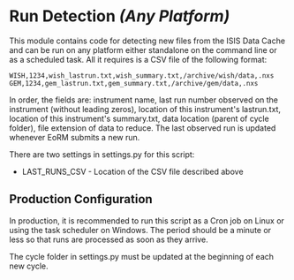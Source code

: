 # Run Detection *(Any Platform)*

This module contains code for detecting new files from the ISIS Data Cache and  can be run on any platform either standalone on the command line or as a scheduled task. All it requires is a CSV file of the following format:

```
WISH,1234,wish_lastrun.txt,wish_summary.txt,/archive/wish/data,.nxs
GEM,1234,gem_lastrun.txt,gem_summary.txt,/archive/gem/data,.nxs
```

In order, the fields are: instrument name, last run number observed on the instrument
(without leading zeros), location of this instrument's lastrun.txt, location of this
instrument's summary.txt, data location (parent of cycle folder), file extension of
data to reduce. The last observed run is updated whenever EoRM submits a new run.

There are two settings in settings.py for this script:

* LAST_RUNS_CSV - Location of the CSV file described above

## Production Configuration

In production, it is recommended to run this script as a Cron job on Linux or using the task
scheduler on Windows. The period should be a minute or less so that runs are processed
as soon as they arrive.

The cycle folder in settings.py must be updated at the beginning of each new cycle.

